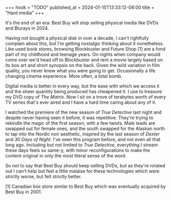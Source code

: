+++
hook = "TODO"
published_at = 2024-01-15T13:33:12-08:00
title = "Hard media"
+++

It's the end of an era: Best Buy will stop selling physical media like DVDs and Blurays in 2024.

Having not bought a physical disk in over a decade, I can't rightfully complain about this, but I'm getting nostalgic thinking about it nonetheless. Like used book stores, browsing Blockbuster and Future Shop [1] are a fond part of my childhood and teenage years. On nights when company would come over we'd head off to Blockbuster and rent a movie largely based on its box art and short synopsis on the back. Given the wild variation in film quality, you never knew what you were going to get. Occasionally a life changing cinema experience. More often, a total bomb.

Digital media is better in every way, but the ease with which we access it and the sheer quantity being produced has cheapened it. I use to treasure my DVD copy of _The Matrix_. Now I sit on a trove of terabytes worth of every TV series that's ever aired and I have a hard time caring about any of it.

I watched the premiere of the new season of _True Detective_ last night and despite never having seen it before, it was repetitive. They're trying to rekindle the magic of the first season, with a few twists. Male leads are swapped out for female ones, and the south swapped for the Alaskan north to tap into the Nordic noir aesthetic, inspired by the last season of _Dexter_ and _30 Days of Night_. I've seen this program before, and not even all that long ago. Including but not limited to _True Detective_, everything I stream these days feels so same-y, with minor reconfigurations to make the content original in only the most literal sense of the word.

So not to say that Best Buy should keep selling DVDs, but as they're rotated out I can't help but feel a little malaise for these technologies which were strictly worse, but felt strictly better.

[1] Canadian box store similar to Best Buy which was eventually acquired by Best Buy in 2001.